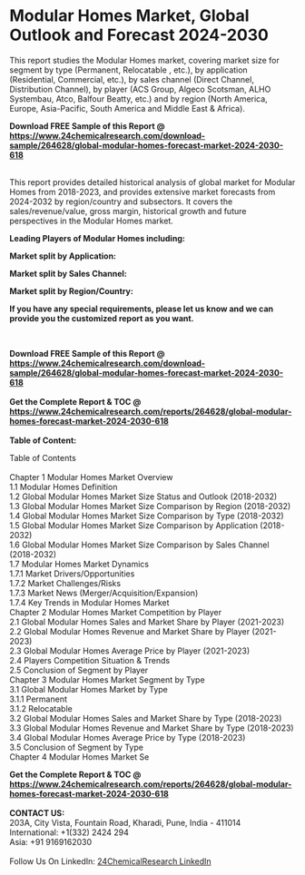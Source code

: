 <h1>Modular Homes Market, Global Outlook and Forecast 2024-2030</h1><p>
</p><p>
This report studies the Modular Homes market, covering market size for segment by type (Permanent, Relocatable , etc.), by application (Residential, Commercial, etc.), by sales channel (Direct Channel, Distribution Channel), by player (ACS Group, Algeco Scotsman, ALHO Systembau, Atco, Balfour Beatty, etc.) and by region (North America, Europe, Asia-Pacific, South America and Middle East &amp; Africa).</p><p>
</p><div><b>Download FREE Sample of this Report @ 
            <a href="https://www.24chemicalresearch.com/download-sample/264628/global-modular-homes-forecast-market-2024-2030-618">
            https://www.24chemicalresearch.com/download-sample/264628/global-modular-homes-forecast-market-2024-2030-618</a></b></div><br><p>
This report provides detailed historical analysis of global market for Modular Homes from 2018-2023, and provides extensive market forecasts from 2024-2032 by region/country and subsectors. It covers the sales/revenue/value, gross margin, historical growth and future perspectives in the Modular Homes market.</p><p>
</p><p>
<strong>Leading Players of Modular Homes including:</strong>
</p><p>
<strong>Market split by Application:</strong></p><p>
</p><p>
<strong>Market split by Sales Channel:</strong></p><p>
</p><p>
<strong>Market split by Region/Country:</strong></p><p>
</p><p>
<strong>If you have any special requirements, please let us know and we can provide you the customized report as you want.</strong></p><p>
 </p><div><b>Download FREE Sample of this Report @ 
            <a href="https://www.24chemicalresearch.com/download-sample/264628/global-modular-homes-forecast-market-2024-2030-618">
            https://www.24chemicalresearch.com/download-sample/264628/global-modular-homes-forecast-market-2024-2030-618</a></b></div><br><div><b>Get the Complete Report & TOC @ 
            <a href="https://www.24chemicalresearch.com/reports/264628/global-modular-homes-forecast-market-2024-2030-618">
            https://www.24chemicalresearch.com/reports/264628/global-modular-homes-forecast-market-2024-2030-618</a></b></div><br>
            <b>Table of Content:</b><p>Table of Contents<br />
<br />
Chapter 1 Modular Homes Market Overview<br />
    1.1 Modular Homes Definition<br />
    1.2 Global Modular Homes Market Size Status and Outlook (2018-2032)<br />
    1.3 Global Modular Homes Market Size Comparison by Region (2018-2032)<br />
    1.4 Global Modular Homes Market Size Comparison by Type (2018-2032)<br />
    1.5 Global Modular Homes Market Size Comparison by Application (2018-2032)<br />
    1.6 Global Modular Homes Market Size Comparison by Sales Channel (2018-2032)<br />
    1.7 Modular Homes Market Dynamics<br />
        1.7.1 Market Drivers/Opportunities<br />
        1.7.2 Market Challenges/Risks<br />
        1.7.3 Market News (Merger/Acquisition/Expansion)<br />
        1.7.4 Key Trends in Modular Homes Market<br />
Chapter 2 Modular Homes Market Competition by Player<br />
    2.1 Global Modular Homes Sales and Market Share by Player (2021-2023)<br />
    2.2 Global Modular Homes Revenue and Market Share by Player (2021-2023)<br />
    2.3 Global Modular Homes Average Price by Player (2021-2023)<br />
    2.4 Players Competition Situation & Trends<br />
    2.5 Conclusion of Segment by Player<br />
Chapter 3 Modular Homes Market Segment by Type<br />
    3.1 Global Modular Homes Market by Type<br />
        3.1.1 Permanent<br />
        3.1.2 Relocatable <br />
    3.2 Global Modular Homes Sales and Market Share by Type (2018-2023)<br />
    3.3 Global Modular Homes Revenue and Market Share by Type (2018-2023)<br />
    3.4 Global Modular Homes Average Price by Type (2018-2023)<br />
    3.5 Conclusion of Segment by Type<br />
Chapter 4 Modular Homes Market Se</p><div><b>Get the Complete Report & TOC @ 
            <a href="https://www.24chemicalresearch.com/reports/264628/global-modular-homes-forecast-market-2024-2030-618">
            https://www.24chemicalresearch.com/reports/264628/global-modular-homes-forecast-market-2024-2030-618</a></b></div><br><b>CONTACT US:</b><br>
            203A, City Vista, Fountain Road, Kharadi, Pune, India - 411014<br>
            International: +1(332) 2424 294<br>
            Asia: +91 9169162030 <br><br>
            Follow Us On LinkedIn: <a href="https://www.linkedin.com/company/24chemicalresearch/">24ChemicalResearch LinkedIn</a>